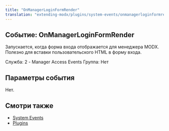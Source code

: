 ```yaml
---
title: "OnManagerLoginFormRender"
translation: "extending-modx/plugins/system-events/onmanagerloginformrender"
---
```


## Событие: OnManagerLoginFormRender

Запускается, когда форма входа отображается для менеджера MODX. Полезно для вставки пользовательского HTML в форму входа.

Служба: 2 - Manager Access Events
Группа: Нет

## Параметры события

Нет.

## Смотри также

- [System Events](extending-modx/plugins/system-events "System Events")
- [Plugins](extending-modx/plugins "Plugins")
